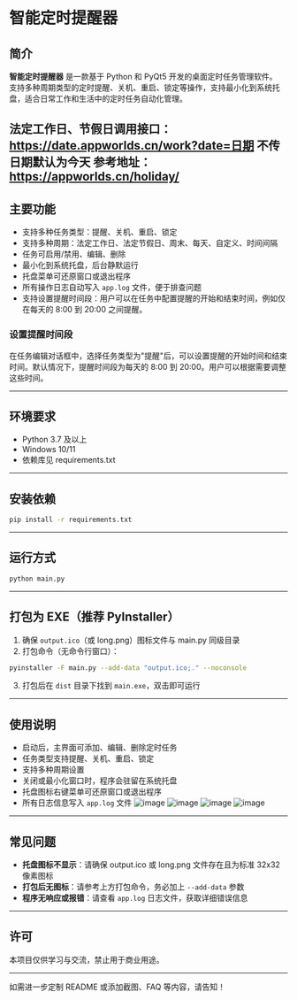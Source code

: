 # 智能定时提醒器

## 简介

**智能定时提醒器** 是一款基于 Python 和 PyQt5 开发的桌面定时任务管理软件。  
支持多种周期类型的定时提醒、关机、重启、锁定等操作，支持最小化到系统托盘，适合日常工作和生活中的定时任务自动化管理。

法定工作日、节假日调用接口：https://date.appworlds.cn/work?date=日期 不传日期默认为今天
参考地址：https://appworlds.cn/holiday/
---

## 主要功能

- 支持多种任务类型：提醒、关机、重启、锁定
- 支持多种周期：法定工作日、法定节假日、周末、每天、自定义、时间间隔
- 任务可启用/禁用、编辑、删除
- 最小化到系统托盘，后台静默运行
- 托盘菜单可还原窗口或退出程序
- 所有操作日志自动写入 `app.log` 文件，便于排查问题
- 支持设置提醒时间段：用户可以在任务中配置提醒的开始和结束时间，例如仅在每天的 8:00 到 20:00 之间提醒。

### 设置提醒时间段

在任务编辑对话框中，选择任务类型为"提醒"后，可以设置提醒的开始时间和结束时间。默认情况下，提醒时间段为每天的 8:00 到 20:00。用户可以根据需要调整这些时间。

---

## 环境要求

- Python 3.7 及以上
- Windows 10/11
- 依赖库见 requirements.txt

---

## 安装依赖

```bash
pip install -r requirements.txt
```

---

## 运行方式

```bash
python main.py
```

---

## 打包为 EXE（推荐 PyInstaller）

1. 确保 `output.ico`（或 long.png）图标文件与 main.py 同级目录
2. 打包命令（无命令行窗口）：

```bash
pyinstaller -F main.py --add-data "output.ico;." --noconsole
```

3. 打包后在 `dist` 目录下找到 `main.exe`，双击即可运行

---

## 使用说明

- 启动后，主界面可添加、编辑、删除定时任务
- 任务类型支持提醒、关机、重启、锁定
- 支持多种周期设置
- 关闭或最小化窗口时，程序会驻留在系统托盘
- 托盘图标右键菜单可还原窗口或退出程序
- 所有日志信息写入 `app.log` 文件
![image](https://github.com/user-attachments/assets/33843a11-bce1-47f5-919b-d9cbcff12848)
![image](https://github.com/user-attachments/assets/c591e35c-cd70-4970-82bb-85d98e65c7f2)
![image](https://github.com/user-attachments/assets/8daea369-bb5a-432b-8582-4d10bcce98ab)
![image](https://github.com/user-attachments/assets/7d3e3074-a504-40a8-89ff-027fe35b171b)

---

## 常见问题

- **托盘图标不显示**：请确保 output.ico 或 long.png 文件存在且为标准 32x32 像素图标
- **打包后无图标**：请参考上方打包命令，务必加上 `--add-data` 参数
- **程序无响应或报错**：请查看 `app.log` 日志文件，获取详细错误信息

---

## 许可

本项目仅供学习与交流，禁止用于商业用途。

---

如需进一步定制 README 或添加截图、FAQ 等内容，请告知！
